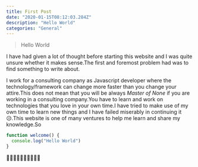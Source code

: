 ```yaml
---
title: First Post
date: "2020-01-15T08:12:03.284Z"
description: "Hello World"
categories: "General"
---
```


> Hello World

I have had given a lot of thought before starting this website and I was quite unsure whether it makes sense.The first and foremost problem had was to find something to write about.

I work for a consulting company as Javascript developer where the technology/framework can change more faster than you change your attire.This does not mean that you will be always _Master of None_ if you are working in a consulting company.You have to learn and work on technologies that you love in your own time.I have tried to make use of my own time to learn new things and I have failed miserably in continuing it 😥.This website is one of many ventures to help me learn and share my knowledge.So

```javascript
function welcome() {
  console.log("Hello World")
}
```

🥁🥁🥁🥁🥁🥁🥁🥁🥁🥁
